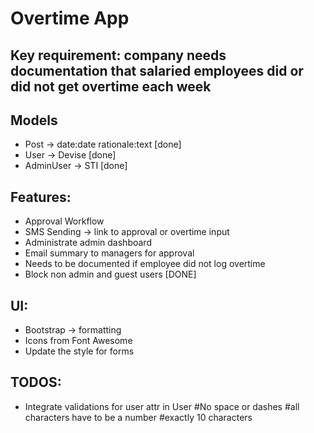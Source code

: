 # Overtime App

## Key requirement: company needs documentation that salaried employees did or did not get overtime each week

## Models
- Post -> date:date rationale:text [done]
- User -> Devise [done]
- AdminUser -> STI [done]

## Features:
- Approval Workflow
- SMS Sending -> link to approval or overtime input
- Administrate admin dashboard
- Email summary to managers for approval
- Needs to be documented if employee did not log overtime
- Block non admin and guest users [DONE]


## UI:
- Bootstrap -> formatting
- Icons from Font Awesome
- Update the style for forms

## TODOS:
- Integrate validations for user attr in User
	#No space or dashes
	#all characters have to be a number
	#exactly 10 characters